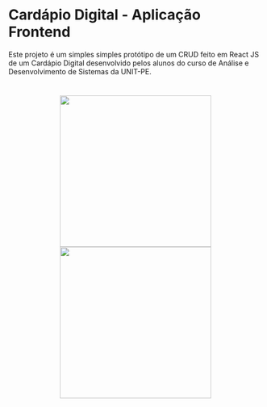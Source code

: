 # Cardápio Digital - Aplicação Frontend

Este projeto é um simples simples protótipo de um CRUD feito em React JS  de um Cardápio Digital desenvolvido pelos alunos do curso de Análise e Desenvolvimento de Sistemas da UNIT-PE.

<h1 align="center">
    <img src="./public/home.png" width="300"/>
    <img src="./public/modal.png" width="300"/>
</h1>

